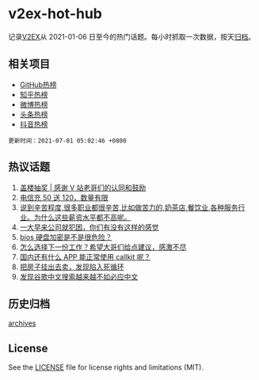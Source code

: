 # v2ex-hot-hub

 记录[V2EX](https://www.v2ex.com/)从 2021-01-06 日至今的热门话题。每小时抓取一次数据，按天[归档](archives)。
 
 ## 相关项目

- [GitHub热榜](https://github.com/snaildev/github-hot-hub)
- [知乎热榜](https://github.com/snaildev/zhihu-hot-hub)
- [微博热榜](https://github.com/snaildev/weibo-hot-hub)
- [头条热榜](https://github.com/snaildev/toutiao-hot-hub)
- [抖音热榜](https://github.com/snaildev/douyin-hot-hub)


 `更新时间：2021-07-01 05:02:46 +0800`

## 热议话题

1. [盖楼抽奖 | 感谢 V 站老哥们的认同和鼓励](https://www.v2ex.com/t/786773)
1. [电信充 50 送 120，数量有限](https://www.v2ex.com/t/786670)
1. [说到辛苦程度,很多职业都很辛苦,比如做苦力的,奶茶店,餐饮业,各种服务行业。为什么这些薪资水平都不高呢。](https://www.v2ex.com/t/786671)
1. [一大早来公司就犯困，你们有没有这样的感觉](https://www.v2ex.com/t/786593)
1. [bios 硬盘加密是不是很危险？](https://www.v2ex.com/t/786589)
1. [怎么选择下一份工作？希望大哥们给点建议，感激不尽](https://www.v2ex.com/t/786660)
1. [国内还有什么 APP 能正常使用 callkit 呢？](https://www.v2ex.com/t/786643)
1. [把房子挂出去卖，发现陷入死循环](https://www.v2ex.com/t/786601)
1. [发现谷歌中文搜索越来越不如必应中文](https://www.v2ex.com/t/786717)

## 历史归档

[archives](archives)

## License

See the [LICENSE](LICENSE) file for license rights and limitations (MIT).
